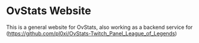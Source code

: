 # OvStats Website
This is a general website for OvStats, also working as a backend service for (https://github.com/pl0xi/OvStats-Twitch_Panel_League_of_Legends)
